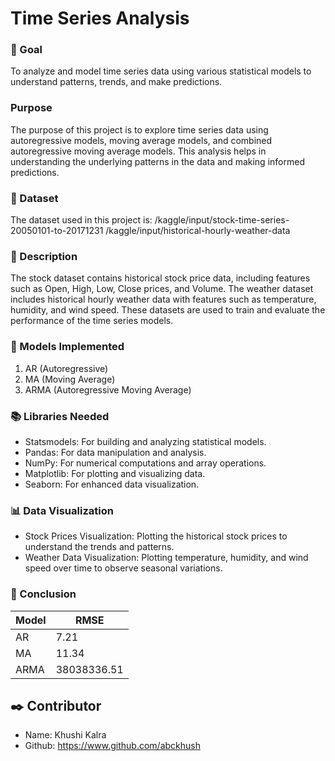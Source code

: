 # **Time Series Analysis**

### 🎯 Goal
To analyze and model time series data using various statistical models to understand patterns, trends, and make predictions.

### Purpose
The purpose of this project is to explore time series data using autoregressive models, moving average models, and combined autoregressive moving average models. This analysis helps in understanding the underlying patterns in the data and making informed predictions.

### 🧵 Dataset
The dataset used in this project is: 
/kaggle/input/stock-time-series-20050101-to-20171231
/kaggle/input/historical-hourly-weather-data

### 🧾 Description
The stock dataset contains historical stock price data, including features such as Open, High, Low, Close prices, and Volume. The weather dataset includes historical hourly weather data with features such as temperature, humidity, and wind speed. These datasets are used to train and evaluate the performance of the time series models.

### 🚀 Models Implemented
1. AR (Autoregressive)
2. MA (Moving Average)
3. ARMA (Autoregressive Moving Average)

### 📚 Libraries Needed
- Statsmodels: For building and analyzing statistical models.
- Pandas: For data manipulation and analysis.
- NumPy: For numerical computations and array operations.
- Matplotlib: For plotting and visualizing data.
- Seaborn: For enhanced data visualization.

### 📊 Data Visualization
- Stock Prices Visualization: Plotting the historical stock prices to understand the trends and patterns.
- Weather Data Visualization: Plotting temperature, humidity, and wind speed over time to observe seasonal variations.

### 📢 Conclusion
| Model | RMSE |
|-------|------|
| AR | 7.21 |
| MA | 11.34 |
| ARMA | 38038336.51 |


## ✒️ Contributor
- Name: Khushi Kalra
- Github: https://www.github.com/abckhush
